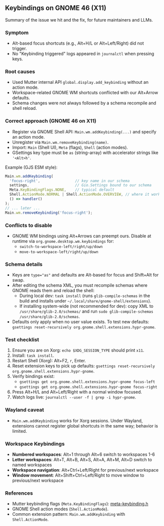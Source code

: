 ## Keybindings on GNOME 46 (X11)

Summary of the issue we hit and the fix, for future maintainers and LLMs.

### Symptom
- Alt-based focus shortcuts (e.g., Alt+H/L or Alt+Left/Right) did not trigger.
- No "Keybinding triggered" logs appeared in `journalctl` when pressing keys.

### Root causes
- Used Mutter internal API `global.display.add_keybinding` without an action mode.
- Workspace-related GNOME WM shortcuts conflicted with our Alt+Arrow defaults.
- Schema changes were not always followed by a schema recompile and shell reload.

### Correct approach (GNOME 46 on X11)
- Register via GNOME Shell API: `Main.wm.addKeybinding(...)` and specify an action mode.
- Unregister via `Main.wm.removeKeybinding(name)`.
- Import: `Main` (Shell UI), `Meta` (flags), `Shell` (action modes).
- GSettings key type must be `as` (string-array) with accelerator strings like `'<Alt>h'`.

Example (GJS ESM style):
```js
Main.wm.addKeybinding(
  'focus-right',                // key name in our schema
  settings,                     // Gio.Settings bound to our schema
  Meta.KeyBindingFlags.NONE,    // typical default
  Shell.ActionMode.NORMAL | Shell.ActionMode.OVERVIEW, // where it works
  () => handler()
);
// ... later ...
Main.wm.removeKeybinding('focus-right');
```

### Conflicts to disable
- GNOME WM bindings using Alt+Arrows can preempt ours. Disable at runtime via
  `org.gnome.desktop.wm.keybindings` for:
  - `switch-to-workspace-left/right/up/down`
  - `move-to-workspace-left/right/up/down`

### Schema details
- Keys are `type="as"` and defaults are Alt-based for focus and Shift+Alt for swap.
- After editing the schema XML, you must recompile schemas where GNOME reads them
  and reload the shell:
  - During local dev: `task install` (runs `glib-compile-schemas` in the build
    and installs under `~/.local/share/gnome-shell/extensions`).
  - If installing system-wide (not recommended for dev): copy XML to
    `/usr/share/glib-2.0/schemas/` and run `sudo glib-compile-schemas /usr/share/glib-2.0/schemas`.
- Defaults only apply when no user value exists. To test new defaults:
  `gsettings reset-recursively org.gnome.shell.extensions.hypr-gnome`.

### Test checklist
1) Ensure you are on Xorg: `echo $XDG_SESSION_TYPE` should print `x11`.
2) Install: `task install`.
3) Restart Shell (Xorg): Alt+F2, `r`, Enter.
4) Reset extension keys to pick up defaults:
   `gsettings reset-recursively org.gnome.shell.extensions.hypr-gnome`.
5) Verify bindings exist:
   - `gsettings get org.gnome.shell.extensions.hypr-gnome focus-left`
   - `gsettings get org.gnome.shell.extensions.hypr-gnome focus-right`
6) Press Alt+H/L and Alt+Left/Right with a normal window focused.
7) Watch logs live:
   `journalctl --user -f | grep -i hypr-gnome`.

### Wayland caveat
- `Main.wm.addKeybinding` works for Xorg sessions. Under Wayland, extensions
  cannot register global shortcuts in the same way; behavior is limited.

### Workspace Keybindings
- **Numbered workspaces**: Alt+1 through Alt+6 switch to workspaces 1-6
- **Letter workspaces**: Alt+T, Alt+B, Alt+S, Alt+A, Alt+M, Alt+D switch to named workspaces
- **Workspace navigation**: Alt+Ctrl+Left/Right for previous/next workspace
- **Window movement**: Alt+Shift+Ctrl+Left/Right to move window to previous/next workspace

### References
- Mutter keybinding flags (`Meta.KeyBindingFlags`):
  [meta-keybinding.h](https://gitlab.gnome.org/GNOME/mutter/-/blob/main/src/meta/meta-keybinding.h)
- GNOME Shell action modes (`Shell.ActionMode`).
- Common extension pattern: `Main.wm.addKeybinding` with `Shell.ActionMode`.


